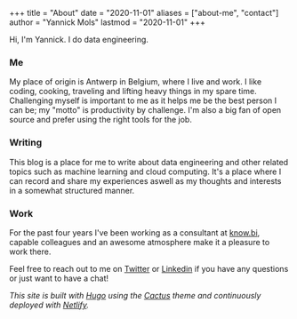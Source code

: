 +++
title = "About"
date = "2020-11-01"
aliases = ["about-me", "contact"]
author = "Yannick Mols"
lastmod = "2020-11-01"
+++

Hi, I'm Yannick. I do data engineering.

### Me

My place of origin is Antwerp in Belgium, where I live and work. I like coding, cooking, traveling and lifting heavy things in my spare time. Challenging myself is important to me as it helps me be the best person I can be; my "motto" is productivity by challenge. I'm also a big fan of open source and prefer using the right tools for the job.

### Writing

This blog is a place for me to write about data engineering and other related topics such as machine learning and cloud computing. It's a place where I can record and share my experiences aswell as my thoughts and interests in a somewhat structured manner. 

### Work

For the past four years I've been working as a consultant at [know.bi](https://know.bi/), capable colleagues and an awesome atmosphere make it a pleasure to work there.

Feel free to reach out to me on [Twitter](https://twitter.com/yannickmols) or [Linkedin](https://www.linkedin.com/in/yannickmols/) if you have any questions or just want to have a chat!

*This site is built with [Hugo](https://gohugo.io/) using the [Cactus](https://github.com/monkeyWzr/hugo-theme-cactus) theme and continuously deployed with [Netlify](https://www.netlify.com/).*
